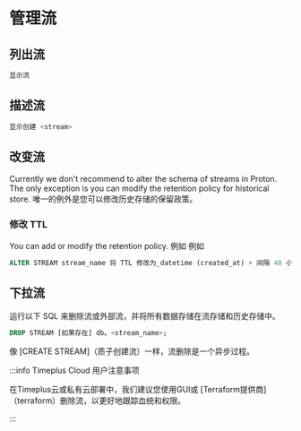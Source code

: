 # 管理流

## 列出流

```sql
显示流
```

## 描述流

```sql
显示创建 <stream>
```

## 改变流

Currently we don't recommend to alter the schema of streams in Proton. The only exception is you can modify the retention policy for historical store. 唯一的例外是您可以修改历史存储的保留政策。

### 修改 TTL

You can add or modify the retention policy. 例如 例如

```sql
ALTER STREAM stream_name 将 TTL 修改为_datetime (created_at) + 间隔 48 小时
```

## 下拉流

运行以下 SQL 来删除流或外部流，并将所有数据存储在流存储和历史存储中。

```sql
DROP STREAM [如果存在] db。<stream_name>;
```

像 [CREATE STREAM]（质子创建流）一样，流删除是一个异步过程。

:::info Timeplus Cloud 用户注意事项

在Timeplus云或私有云部署中，我们建议您使用GUI或 [Terraform提供商]（terraform）删除流，以更好地跟踪血统和权限。

:::
